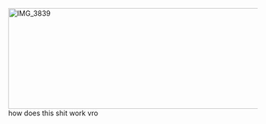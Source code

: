 <img width="1422" height="204" alt="IMG_3839" src="https://github.com/user-attachments/assets/525974bd-345b-4268-9879-a12ee652dd56" />
how does this shit work vro

